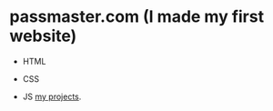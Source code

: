 # passmaster.com (I made my first website)
- HTML
* CSS
+ JS
[my projects](https://ascatwhy.github.io/passmaster.com/).
